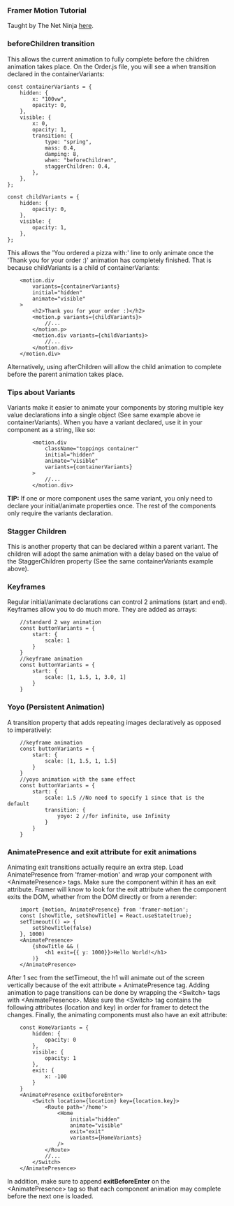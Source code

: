 ### Framer Motion Tutorial

Taught by The Net Ninja [here](https://www.youtube.com/watch?v=lfR2X-jsy8A&list=PL4cUxeGkcC9iHDnQfTHEVVceOEBsOf07i&index=2).

### beforeChildren transition

This allows the current animation to fully complete before the children animation takes place. On the Order.js file, you will see a when transition declared in the containerVariants:

```
const containerVariants = {
    hidden: {
        x: "100vw",
        opacity: 0,
    },
    visible: {
        x: 0,
        opacity: 1,
        transition: {
            type: "spring",
            mass: 0.4,
            damping: 8,
            when: "beforeChildren",
            staggerChildren: 0.4,
        },
    },
};

const childVariants = {
    hidden: {
        opacity: 0,
    },
    visible: {
        opacity: 1,
    },
};
```

This allows the 'You ordered a pizza with:' line to only animate once the 'Thank you for your order :)' animation has completely finished. That is because childVariants is a child of containerVariants:

```
    <motion.div
        variants={containerVariants}
        initial="hidden"
        animate="visible"
    >
        <h2>Thank you for your order :)</h2>
        <motion.p variants={childVariants}>
            //...
        </motion.p>
        <motion.div variants={childVariants}>
            //...
        </motion.div>
    </motion.div>
```

Alternatively, using afterChildren will allow the child animation to complete before the parent animation takes place.

### Tips about Variants

Variants make it easier to animate your components by storing multiple key value declarations into a single object (See same example above ie containerVariants). When you have a variant declared, use it in your component as a string, like so:

```
        <motion.div
            className="toppings container"
            initial="hidden"
            animate="visible"
            variants={containerVariants}
        >
            //...
        </motion.div>
```

**TIP:** If one or more component uses the same variant, you only need to declare your initial/animate properties once. The rest of the components only require the variants declaration.

### Stagger Children

This is another property that can be declared within a parent variant. The children will adopt the same animation with a delay based on the value of the StaggerChildren property (See the same containerVariants example above).

### Keyframes

Regular initial/animate declarations can control 2 animations (start and end). Keyframes allow you to do much more. They are added as arrays:

```
    //standard 2 way animation
    const buttonVariants = {
        start: {
            scale: 1
        }
    }
    //keyframe animation
    const buttonVariants = {
        start: {
            scale: [1, 1.5, 1, 3.0, 1]
        }
    }
```

### Yoyo (Persistent Animation)

A transition property that adds repeating images declaratively as opposed to imperatively:

```
    //keyframe animation
    const buttonVariants = {
        start: {
            scale: [1, 1.5, 1, 1.5]
        }
    }
    //yoyo animation with the same effect
    const buttonVariants = {
        start: {
            scale: 1.5 //No need to specify 1 since that is the default
            transition: {
                yoyo: 2 //for infinite, use Infinity
            }
        }
    }
```

### AnimatePresence and exit attribute for exit animations

Animating exit transitions actually require an extra step. Load AnimatePresence from 'framer-motion' and wrap your component with \<AnimatePresence> tags. Make sure the component within it has an exit attribute. Framer will know to look for the exit attribute when the component exits the DOM, whether from the DOM directly or from a rerender:

```
    import {motion, AnimatePresence} from 'framer-motion';
    const [showTitle, setShowTitle] = React.useState(true);
    setTimeout(() => {
        setShowTitle(false)
    }, 1000)
    <AnimatePresence>
        {showTitle && (
            <h1 exit={{ y: 1000}}>Hello World!</h1>
        )}
    </AnimatePresence>
```

After 1 sec from the setTimeout, the h1 will animate out of the screen vertically because of the exit attribute + AnimatePresence tag. Adding animation to page transitions can be done by wrapping the \<Switch> tags with \<AnimatePresence>. Make sure the \<Switch> tag contains the following attributes (location and key) in order for framer to detect the changes. Finally, the animating components must also have an exit attribute:

```
    const HomeVariants = {
        hidden: {
            opacity: 0
        },
        visible: {
            opacity: 1
        },
        exit: {
            x: -100
        }
    }
    <AnimatePresence exitbeforeEnter>
        <Switch location={location} key={location.key}>
            <Route path='/home'>
                <Home
                    initial="hidden"
                    animate="visible"
                    exit="exit"
                    variants={HomeVariants}
                />
            </Route>
            //...
        </Switch>
    </AnimatePresence>
```

In addition, make sure to append **exitBeforeEnter** on the \<AnimatePresence> tag so that each component animation may complete before the next one is loaded.
